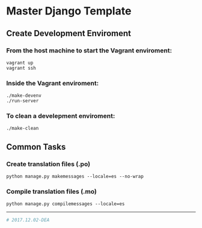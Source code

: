 # Master Django Template

## Create Development Enviroment

### From the host machine to start the Vagrant enviroment:

```shell
vagrant up
vagrant ssh
```

### Inside the Vagrant enviroment:

```shell
./make-devenv
./run-server
```

### To clean a develepment enviroment:

```shell
./make-clean
```

## Common Tasks

### Create translation files (.po)

```shell
python manage.py makemessages --locale=es --no-wrap
```

### Compile translation files (.mo)

```shell
python manage.py compilemessages --locale=es
```

-----

```python
# 2017.12.02-DEA
```